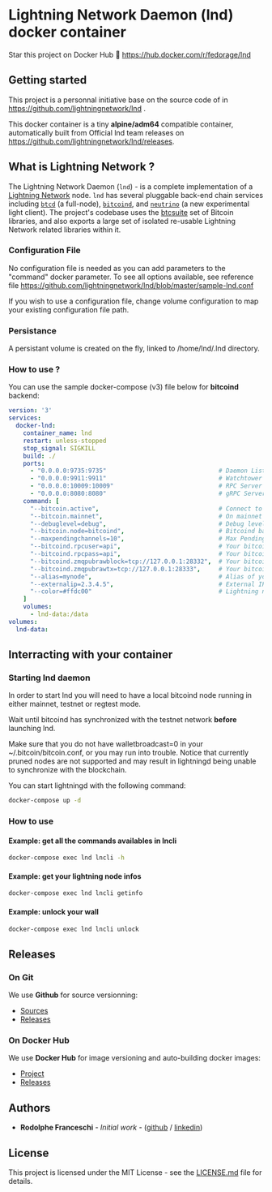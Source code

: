 # Lightning Network Daemon (lnd) docker container

Star this project on Docker Hub :star2: https://hub.docker.com/r/fedorage/lnd

## Getting started
This project is a personnal initiative base on the source code of in https://github.com/lightningnetwork/lnd .

This docker container is a tiny **alpine/adm64** compatible container, automatically built from Official lnd team releases on https://github.com/lightningnetwork/lnd/releases.

## What is Lightning Network ?
The Lightning Network Daemon (`lnd`) - is a complete implementation of a [Lightning Network](https://lightning.network) node.  `lnd` has several pluggable back-end chain services including [`btcd`](https://github.com/btcsuite/btcd) (a full-node), [`bitcoind`](https://github.com/bitcoin/bitcoin), and [`neutrino`](https://github.com/lightninglabs/neutrino) (a new experimental light client). The project's codebase uses the
[btcsuite](https://github.com/btcsuite/) set of Bitcoin libraries, and also exports a large set of isolated re-usable Lightning Network related libraries within it. 


### Configuration File
No configuration file is needed as you can add parameters to the "command" docker parameter. To see all options available, see reference file https://github.com/lightningnetwork/lnd/blob/master/sample-lnd.conf

If you wish to use a configuration file, change volume configuration to map your existing configuration file path.

### Persistance
A persistant volume is created on the fly, linked to /home/lnd/.lnd directory.

### How to use ?
You can use the sample docker-compose (v3) file below for **bitcoind** backend:

```yml
version: '3'
services:
  docker-lnd:
    container_name: lnd
    restart: unless-stopped
    stop_signal: SIGKILL
    build: ./
    ports:
      - "0.0.0.0:9735:9735"                               # Daemon Listener
      - "0.0.0.0:9911:9911"                               # Watchtower
      - "0.0.0.0:10009:10009"                             # RPC Server
      - "0.0.0.0:8080:8080"                               # gRPC Server
    command: [
      "--bitcoin.active",                                 # Connect to bitcoin network
      "--bitcoin.mainnet",                                # On mainnet
      "--debuglevel=debug",                               # Debug level
      "--bitcoin.node=bitcoind",                          # Bitcoind backend
      "--maxpendingchannels=10",                          # Max Pending channels
      "--bitcoind.rpcuser=api",                           # Your bitcoind RPC user
      "--bitcoind.rpcpass=api",                           # Your bitcoind RPC password
      "--bitcoind.zmqpubrawblock=tcp://127.0.0.1:28332",  # Your bitcoind ZMQ connections for raw blocks
      "--bitcoind.zmqpubrawtx=tcp://127.0.0.1:28333",     # Your bitcoind ZMQ connections for raw transactions
      "--alias=mynode",                                   # Alias of your Node
      "--externalip=2.3.4.5",                             # External IPV4 address
      "--color=#ffdc00"                                   # Lightning node color
    ]
    volumes:
      - lnd-data:/data
volumes:
  lnd-data:

```

## Interracting with your container
### Starting lnd daemon
In order to start lnd you will need to have a local bitcoind node running in either mainnet, testnet or regtest mode.

Wait until bitcoind has synchronized with the testnet network **before** launching lnd.

Make sure that you do not have walletbroadcast=0 in your ~/.bitcoin/bitcoin.conf, or you may run into trouble. Notice that currently pruned nodes are not supported and may result in lightningd being unable to synchronize with the blockchain.

You can start lightningd with the following command:
```bash
docker-compose up -d
```

### How to use
#### Example: get all the commands availables in lncli
```bash
docker-compose exec lnd lncli -h
```
#### Example: get your lightning node infos
```bash
docker-compose exec lnd lncli getinfo
```
#### Example: unlock your wall
```bash
docker-compose exec lnd lncli unlock
```

## Releases
### On Git
We use **Github** for source versionning:
- [Sources](https://github.com/rofra/docker-lnd)
- [Releases](https://github.com/rofra/docker-lnd/releases)

### On Docker Hub
We use **Docker Hub** for image versioning and auto-building docker images:
- [Project](https://hub.docker.com/r/fedorage/lnd)
- [Releases](https://hub.docker.com/r/fedorage/lnd/tags)

## Authors
* **Rodolphe Franceschi** - *Initial work* - ([github](https://github.com/rofra) / [linkedin](https://www.linkedin.com/in/rodolphe-franceschi-2a47b636/))

## License
This project is licensed under the MIT License - see the [LICENSE.md](LICENSE.md) file for details.

